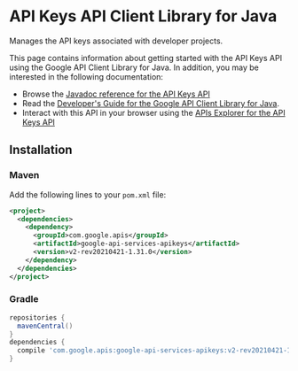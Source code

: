 # API Keys API Client Library for Java

Manages the API keys associated with developer projects.

This page contains information about getting started with the API Keys API
using the Google API Client Library for Java. In addition, you may be interested
in the following documentation:

* Browse the [Javadoc reference for the API Keys API][javadoc]
* Read the [Developer's Guide for the Google API Client Library for Java][google-api-client].
* Interact with this API in your browser using the [APIs Explorer for the API Keys API][api-explorer]

## Installation

### Maven

Add the following lines to your `pom.xml` file:

```xml
<project>
  <dependencies>
    <dependency>
      <groupId>com.google.apis</groupId>
      <artifactId>google-api-services-apikeys</artifactId>
      <version>v2-rev20210421-1.31.0</version>
    </dependency>
  </dependencies>
</project>
```

### Gradle

```gradle
repositories {
  mavenCentral()
}
dependencies {
  compile 'com.google.apis:google-api-services-apikeys:v2-rev20210421-1.31.0'
}
```

[javadoc]: https://googleapis.dev/java/google-api-services-apikeys/latest/index.html
[google-api-client]: https://github.com/googleapis/google-api-java-client/
[api-explorer]: https://developers.google.com/apis-explorer/#p/apikeys/v1/
